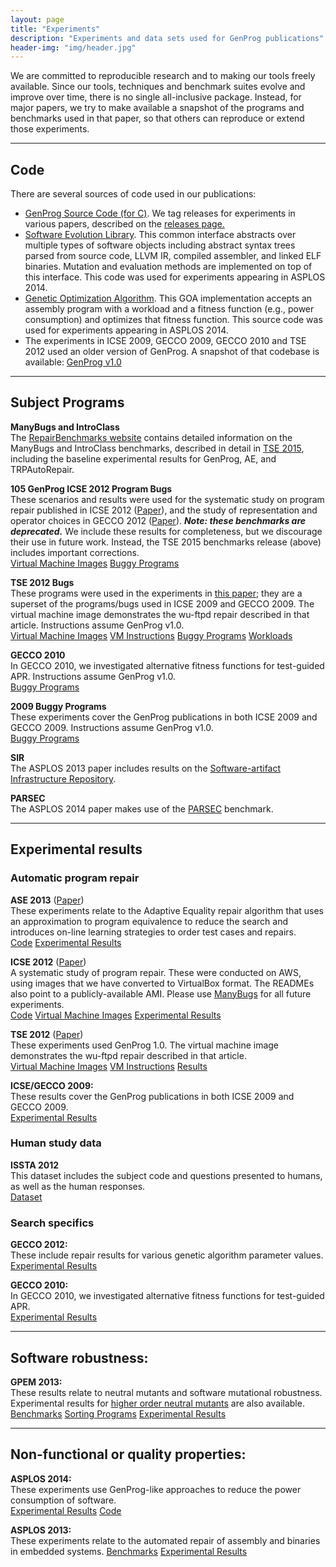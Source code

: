 ```yaml
---
layout: page
title: "Experiments"
description: "Experiments and data sets used for GenProg publications"
header-img: "img/header.jpg"
---
```


We are committed to reproducible research and to making our tools freely
available. Since our tools, techniques and benchmark suites evolve and improve
over time, there is no single all-inclusive package. Instead, for major papers,
we try to make available a snapshot of the programs and benchmarks used in that
paper, so that others can reproduce or extend those experiments.

---

Code
-------------------------

There are several sources of code used in our publications:

* [GenProg Source Code (for C)](https://github.com/squaresLab/genprog-code). We tag releases
for experiments in various papers, described on the
[releases page.](https://github.com/squaresLab/genprog-code/releases) 
* [Software Evolution
Library](https://github.com/eschulte/software-evolution). This common interface
abstracts over multiple types 
of software objects including abstract syntax trees parsed from source code,
LLVM IR, compiled assembler, and linked ELF binaries. Mutation and evaluation
methods are implemented on top of this interface. This code was used for
experiments appearing in ASPLOS 2014.   
* [Genetic Optimization
Algorithm](https://github.com/eschulte/goa). This GOA implementation accepts an assembly 
program with a workload and a fitness function (e.g., power consumption) and
optimizes that fitness function. This source code was used for experiments
appearing in ASPLOS 2014. 
* <a id="gpv1.0"></a>The experiments in ICSE 2009, GECCO 2009, GECCO 2010 and TSE 2012 used an older
version of GenProg. A snapshot of that codebase is available:
[GenProg v1.0](http://dijkstra.cs.virginia.edu/genprog/resources/genprog-source-v1.tar.gz)


---

Subject Programs 
-------------------------

<a id="manybugs"></a>**ManyBugs and IntroClass**  
The [RepairBenchmarks website](http://repairbenchmarks.cs.umass.edu/) contains
detailed information on the ManyBugs and IntroClass benchmarks, described in
detail in [TSE 2015](/publications/index.html#tse15), including the baseline
experimental results for GenProg, AE, and TRPAutoRepair.

<a id="icse12"></a>**105 GenProg ICSE 2012 Program Bugs**  
These scenarios and results were used for the systematic study on program repair published in ICSE 2012
([Paper](/publications/index.html#icse12)), and the study of representation and
operator choices in GECCO 2012 ([Paper](/publications/index.html#gecco12)).
***Note: these benchmarks are deprecated.*** We include these results for completeness,
but we discourage their use in future work. Instead, the TSE 2015 benchmarks release
(above) includes important corrections.  
[Virtual Machine Images](http://dijkstra.cs.virginia.edu/genprog/resources/genprog_images)
[Buggy Programs](http://dijkstra.cs.virginia.edu/genprog/resources/genprog-icse2012-benchmarks/)

<a id="tse12"></a>**TSE 2012 Bugs**  
These programs were used in the experiments in [this
paper](/publications/index.html#tse12); they are a superset of the programs/bugs used
in ICSE 2009 and GECCO 2009.  The virtual machine image demonstrates the wu-ftpd
repair described in that article.  Instructions assume GenProg v1.0.  
[Virtual Machine Images](http://dijkstra.cs.virginia.edu/genprog/resources/genprog-tse2012-wuftpd.vdi)
[VM Instructions](http://dijkstra.cs.virginia.edu/genprog/resources/genprog-tse2012-wuftpd.txt)
[Buggy Programs](http://dijkstra.cs.virginia.edu/genprog/resources/genprog-benchmarks-tse-2012.tar.gz)
[Workloads](http://dijkstra.cs.virginia.edu/genprog/resources/genprog-tse2012-workload.tar.gz)

**GECCO 2010**  
In GECCO 2010, we investigated alternative fitness functions for test-guided
APR.  Instructions assume GenProg v1.0.  
[Buggy Programs](http://dijkstra.cs.virginia.edu/genprog/resources/genprog-benchmarks-2010.tar.gz)

**2009 Buggy Programs**  
These experiments cover the GenProg publications in both ICSE 2009 and GECCO 2009.
 Instructions assume GenProg v1.0.  
[Buggy Programs](http://dijkstra.cs.virginia.edu/genprog/resources/genprog-benchmarks-2009.tar.gz)

**SIR**  
The ASPLOS 2013 paper includes results on the [Software-artifact Infrastructure
Repository](http://sir.unl.edu/).

**PARSEC**  
The ASPLOS 2014 paper makes use of the [PARSEC](http://parsec.cs.princeton.edu/) benchmark.


---

Experimental results
-------------------------

### Automatic program repair

**ASE 2013** ([Paper](/publications/index.html#ase13))  
These experiments relate to the Adaptive Equality repair algorithm that uses an
approximation to program equivalence to reduce the search and introduces on-line
learning strategies to order test cases and repairs.  
[Code](https://github.com/squaresLab/genprog-code/tree/releases/v3.0)
[Experimental Results](http://dijkstra.cs.virginia.edu/genprog/resources/genprog-ase2013-results.zip)

**ICSE 2012** ([Paper](/publications/index.html#icse12))  
A systematic study of program repair.  These were conducted on AWS, using images
that we have converted to VirtualBox format.  The READMEs also point to a
publicly-available AMI.  Please use <a href="#manybugs">ManyBugs</a> for all
future experiments.  
[Code](https://github.com/squaresLab/genprog-code/tree/releases/v2.0)
[Virtual Machine Images](http://dijkstra.cs.virginia.edu/genprog/resources/genprog_images)
[Experimental Results](http://dijkstra.cs.virginia.edu/genprog/resources/genprog-icse2012-results.zip)

**TSE 2012** ([Paper](/publications/index.html#tse12))  
These experiments used GenProg 1.0.  The virtual machine image demonstrates the wu-ftpd
repair described in that article.  
[Virtual Machine Images](http://dijkstra.cs.virginia.edu/genprog/resources/genprog-tse2012-wuftpd.vdi)
[VM Instructions](http://dijkstra.cs.virginia.edu/genprog/resources/genprog-tse2012-wuftpd.txt)
[Results]()

**ICSE/GECCO 2009:**  
These results cover the GenProg publications in both ICSE 2009 and GECCO 2009.  
[Experimental Results](http://dijkstra.cs.virginia.edu/genprog/resources/genprog-results-2009.tar.gz)

### Human study data

**ISSTA 2012**  
This dataset includes the subject code and questions presented to humans,
as well as the human responses.  
[Dataset](http://dijkstra.cs.virginia.edu/genprog/resources/issta2012-study-data.zip)


### Search specifics

**GECCO 2012:**  
These include repair results for various genetic algorithm parameter values.  
[Experimental Results](http://dijkstra.cs.virginia.edu/genprog/resources/genprog-gecco2012-results.tar.gz)

**GECCO 2010:**  
In GECCO 2010, we investigated alternative fitness functions for test-guided
APR.  
[Experimental Results]()


---

Software robustness:
-----------------------------------

**GPEM 2013:**  
These results relate to neutral mutants and software mutational
robustness. Experimental results
for
[higher order neutral mutants](http://dijkstra.cs.virginia.edu/genprog/resources/genprog-results-gpem-2013-higher-order.tar.bz2) are
also available.
[Benchmarks](http://dijkstra.cs.virginia.edu/genprog/resources/genprog-benchmarks-gpem-2013.tar.gz2) 
[Sorting Programs](https://github.com/eschulte/sorters) [Experimental Results](http://dijkstra.cs.virginia.edu/genprog/resources/genprog-results-gpem-2013.tar.gz)

---

Non-functional or quality properties:
-------------------------------------

**ASPLOS 2014:**  
These experiments use GenProg-like approaches to reduce the power consumption of
software.  
[Experimental Results](http://dijkstra.cs.virginia.edu/genprog/resources/genprog-results-asplos-2014.tar.bz2)
[Code](https://github.com/eschulte/goa/tree/asplos2014)

**ASPLOS 2013:**  
These experiments relate to the automated repair of assembly and binaries in
embedded systems.
[Benchmarks](http://dijkstra.cs.virginia.edu/genprog/resources/genprog-benchmarks-asplos-2013.tar.bz2)
[Experimental Results](http://dijkstra.cs.virginia.edu/genprog/resources/genprog-results-asplos-2013.tar.bz2)

